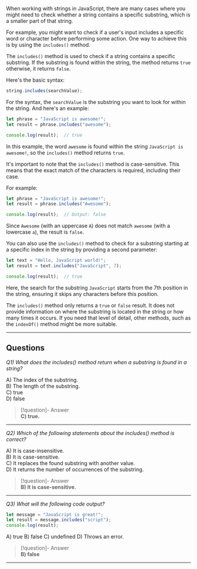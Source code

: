 When working with strings in JavaScript, there are many cases where you might need to check whether a string contains a specific substring, which is a smaller part of that string.

For example, you might want to check if a user's input includes a specific word or character before performing some action. One way to achieve this is by using the `includes()` method.

The `includes()` method is used to check if a string contains a specific substring. If the substring is found within the string, the method returns `true` otherwise, it returns `false`.

Here's the basic syntax:

```js
string.includes(searchValue);
```

For the syntax, the `searchValue` is the substring you want to look for within the string. And here's an example:

```js
let phrase = "JavaScript is awesome!";
let result = phrase.includes("awesome");

console.log(result);  // true
```

In this example, the word `awesome` is found within the string `JavaScript is awesome!`, so the `includes()` method returns `true`.

It's important to note that the `includes()` method is case-sensitive. This means that the exact match of the characters is required, including their case.

For example:

```js
let phrase = "JavaScript is awesome!";
let result = phrase.includes("Awesome");

console.log(result);  // Output: false
```

Since `Awesome` (with an uppercase `A`) does not match `awesome` (with a lowercase `a`), the result is `false`.

You can also use the `includes()` method to check for a substring starting at a specific index in the string by providing a second parameter:

```js
let text = "Hello, JavaScript world!";
let result = text.includes("JavaScript", 7);

console.log(result);  // true
```

Here, the search for the substring `JavaScript` starts from the 7th position in the string, ensuring it skips any characters before this position.

The `includes()` method only returns a `true` or `false` result. It does not provide information on where the substring is located in the string or how many times it occurs. If you need that level of detail, other methods, such as the `indexOf()` method might be more suitable.

---

## Questions
*Q1) What does the includes() method return when a substring is found in a string?*

A) The index of the substring.  
B) The length of the substring.  
C) true  
D) false  

> [!question]- Answer  
> **C) true.**  

---

*Q2) Which of the following statements about the includes() method is correct?*

A) It is case-insensitive.  
B) It is case-sensitive.  
C) It replaces the found substring with another value.  
D) It returns the number of occurrences of the substring.  

> [!question]- Answer  
> **B) It is case-sensitive.**  

---

*Q3) What will the following code output?*

```javascript
let message = "JavaScript is great!";
let result = message.includes("script");
console.log(result);
```

A) true
B) false
C) undefined
D) Throws an error.

> [!question]- Answer  
> **B) false** 

---